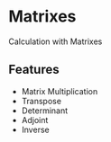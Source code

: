 # Matrixes
Calculation with Matrixes

## Features
* Matrix Multiplication
* Transpose
* Determinant
* Adjoint
* Inverse
